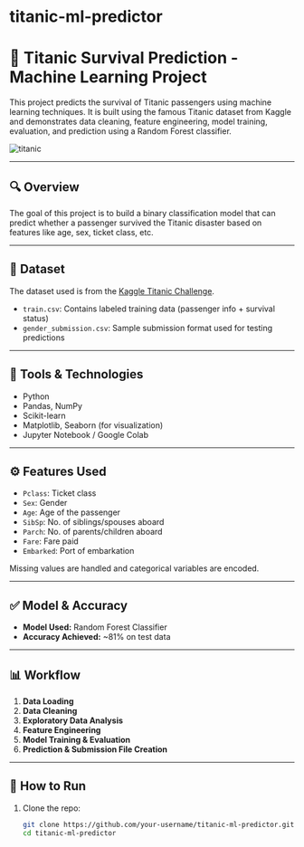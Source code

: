 # titanic-ml-predictor

# 🚢 Titanic Survival Prediction - Machine Learning Project

This project predicts the survival of Titanic passengers using machine learning techniques. It is built using the famous Titanic dataset from Kaggle and demonstrates data cleaning, feature engineering, model training, evaluation, and prediction using a Random Forest classifier.

![titanic](https://upload.wikimedia.org/wikipedia/commons/f/fd/RMS_Titanic_3.jpg)

---

## 🔍 Overview

The goal of this project is to build a binary classification model that can predict whether a passenger survived the Titanic disaster based on features like age, sex, ticket class, etc.

---

## 📁 Dataset

The dataset used is from the [Kaggle Titanic Challenge](https://www.kaggle.com/c/titanic/data).

- `train.csv`: Contains labeled training data (passenger info + survival status)
- `gender_submission.csv`: Sample submission format used for testing predictions

---

## 🧰 Tools & Technologies

- Python
- Pandas, NumPy
- Scikit-learn
- Matplotlib, Seaborn (for visualization)
- Jupyter Notebook / Google Colab

---

## ⚙️ Features Used

- `Pclass`: Ticket class
- `Sex`: Gender
- `Age`: Age of the passenger
- `SibSp`: No. of siblings/spouses aboard
- `Parch`: No. of parents/children aboard
- `Fare`: Fare paid
- `Embarked`: Port of embarkation

Missing values are handled and categorical variables are encoded.

---

## ✅ Model & Accuracy

- **Model Used:** Random Forest Classifier
- **Accuracy Achieved:** ~81% on test data

---

## 📊 Workflow

1. **Data Loading**
2. **Data Cleaning**
3. **Exploratory Data Analysis**
4. **Feature Engineering**
5. **Model Training & Evaluation**
6. **Prediction & Submission File Creation**

---

## 🚀 How to Run

1. Clone the repo:
   ```bash
   git clone https://github.com/your-username/titanic-ml-predictor.git
   cd titanic-ml-predictor

